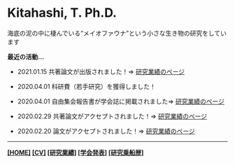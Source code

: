 # Kitahashi, T. Ph.D.
  
海底の泥の中に棲んでいる“メイオファウナ”という小さな生き物の研究をしています
  
**最近の活動…**

- 2021.01.15  共著論文が出版されました！⇒ [研究業績のページ](https://tkitahashi.github.io/publication/)

- 2020.04.01  科研費（若手研究）を獲得しました！

- 2020.04.01  自由集会報告書が学会誌に掲載されました⇒ [研究業績のページ](https://tkitahashi.github.io/publication/)

- 2020.02.29  共著論文がアクセプトされました！⇒ [研究業績のページ](https://tkitahashi.github.io/publication/)

- 2020.02.20  論文がアクセプトされました！⇒ [研究業績のページ](https://tkitahashi.github.io/publication/)


  
___
**[[HOME]](https://tkitahashi.github.io/)  [[CV]](https://tkitahashi.github.io/cv/)  [[研究業績]](https://tkitahashi.github.io/publication/)  [[学会発表]](https://tkitahashi.github.io/presentation/)  [[研究乗船歴]](https://tkitahashi.github.io/cruise/)**
